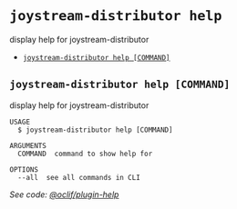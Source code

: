 `joystream-distributor help`
============================

display help for joystream-distributor

* [`joystream-distributor help [COMMAND]`](#joystream-distributor-help-command)

## `joystream-distributor help [COMMAND]`

display help for joystream-distributor

```
USAGE
  $ joystream-distributor help [COMMAND]

ARGUMENTS
  COMMAND  command to show help for

OPTIONS
  --all  see all commands in CLI
```

_See code: [@oclif/plugin-help](https://github.com/oclif/plugin-help/blob/v3.2.2/src/commands/help.ts)_
